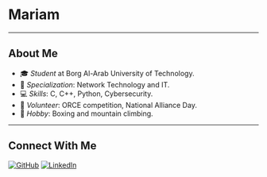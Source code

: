 <!-- رابط مكتبة لوتي -->
<script src="https://unpkg.com/@dotlottie/player-component@2.7.12/dist/dotlottie-player.mjs" type="module"></script>

# Mariam
<dotlottie-player 
  src="https://lottie.host/6d5748e0-a2d7-4c78-9cee-dc315402007f/0z2cCoe2X6.lottie" 
  background="transparent" 
  speed="1" 
  style="width: 300px; height: 300px" 
  loop 
  autoplay>
</dotlottie-player>

---

## About Me
- 🎓 *Student* at Borg Al-Arab University of Technology.
- 🌟 *Specialization*: Network Technology and IT.
- 💻 *Skills*: C, C++, Python, Cybersecurity.
- 🤝 *Volunteer*: ORCE competition, National Alliance Day.
- 🥊 *Hobby*: Boxing and mountain climbing.

---

## Connect With Me
[![GitHub](https://img.shields.io/badge/GitHub-Mariam-black?style=flat-square&logo=github&logoColor=white)](https://github.com/your-username)
[![LinkedIn](https://img.shields.io/badge/LinkedIn-Mariam-blue?style=flat-square&logo=linkedin&logoColor=white)](https://linkedin.com/in/your-username)
